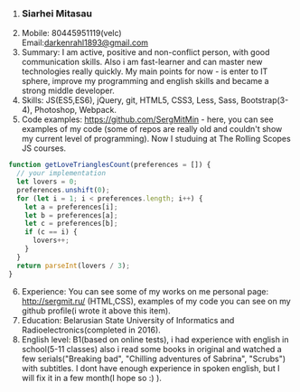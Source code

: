 1. ### Siarhei Mitasau
2. Mobile: 80445951119(velc) <br>
   Email:darkenrahl1893@gmail.com
3. Summary: I am active, positive and non-conflict person, with good communication skills. Also i am fast-learner and can master new technologies really quickly. My main points for now - is enter to IT sphere, improve my programming and english skills and became a strong middle developer.
4. Skills: JS(ES5,ES6), jQuery, git, HTML5, CSS3, Less, Sass, Bootstrap(3-4), Photoshop, Webpack.
5. Code examples: https://github.com/SergMitMin - here, you can see examples of my code (some of repos are really old and couldn't show my current level of programming). Now I studuing at The Rolling Scopes JS courses.

```javascript
function getLoveTrianglesCount(preferences = []) {
  // your implementation
  let lovers = 0;
  preferences.unshift(0);
  for (let i = 1; i < preferences.length; i++) {
    let a = preferences[i];
    let b = preferences[a];
    let c = preferences[b];
    if (c == i) {
      lovers++;
    }
  }
  return parseInt(lovers / 3);
}
```

6. Experience: You can see some of my works on me personal page: http://sergmit.ru/ (HTML,CSS), examples of my code you can see on my github profile(i wrote it above this item).
7. Education: Belarusian State University of Informatics and Radioelectronics(completed in 2016).
8. English level: B1(based on online tests), i had experience with english in school(5-11 classes) also i read some books in original and watched a few serials("Breaking bad", "Chilling adventures of Sabrina", "Scrubs") with subtitles. I dont have enough experience in spoken english, but I will fix it in a few month(I hope so :) ).

